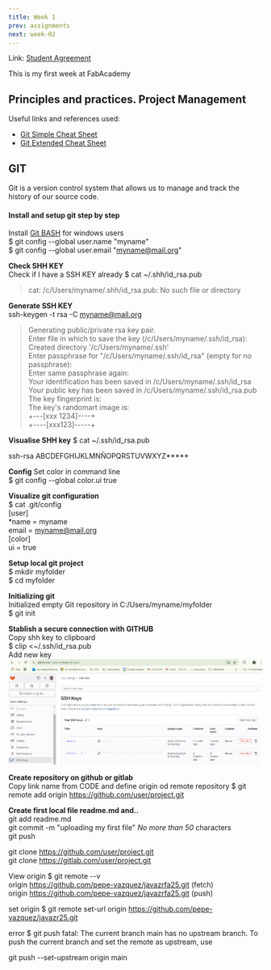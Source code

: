 ```yaml
---
title: Week 1
prev: assignments
next: week-02
---
```


Link: [Student Agreement](../../docs/studentagreement)

This is my first week at FabAcademy
## Principles and practices. Project Management
Useful links and references used:
- [Git Simple Cheat Sheet](https://pub.fabcloud.io/tutorials/week01_principles_practices_project_management/git_simple.html)
- [Git Extended Cheat Sheet](https://pub.fabcloud.io/tutorials/week01_principles_practices_project_management/git_cheat_sheet.html-)

## GIT
Git is a version control system that allows us to manage and track the history of our source code.
#### Install and setup git step by step

Install [Git BASH](https://gitforwindows.org/) for windows users   
$ git config --global user.name "myname"  
$ git config --global user.email "myname@mail.org"  

**Check SHH KEY**  
Check if I have a SSH KEY already
$ cat ~/.shh/id_rsa.pub  
> cat: /c/Users/myname/.shh/id_rsa.pub: No such file or directory 

**Generate SSH KEY**  
ssh-keygen -t rsa -C myname@mail.org  
> Generating public/private rsa key pair.  
Enter file in which to save the key (/c/Users/myname/.ssh/id_rsa):  
Created directory '/c/Users/myname/.ssh'    
Enter passphrase for "/c/Users/myname/.ssh/id_rsa" (empty for no passphrase):  
Enter same passphrase again:  
Your identification has been saved in /c/Users/myname/.ssh/id_rsa  
Your public key has been saved in /c/Users/myname/.ssh/id_rsa.pub  
The key fingerprint is:   
The key's randomart image is:   
+---[xxx 1234]----+  
+----[xxx123]-----+

**Visualise SHH key**
$ cat ~/.ssh/id_rsa.pub

ssh-rsa
ABCDEFGHIJKLMNÑOPQRSTUVWXYZ*****

**Config** Set color in command line  
$ git config --global color.ui true  

**Visualize git configuration**  
$ cat .git/config  
[user]  
  *name = myname  
  email = myname@mail.org  
[color]  
  ui = true

**Setup local git project**  
$ mkdir myfolder  
$ cd myfolder

**Initializing git**  
Initialized empty Git repository in C:/Users/myname/myfolder  
$ git init

**Stablish a secure connection with GITHUB**   
Copy shh key to clipboard  
$ clip <~/.ssh/id_rsa.pub  
Add new key
![](images-01/gitlabsshkeys.jpg)

**Create repository on github or gitlab**  
Copy link name from CODE and define origin od remote repository 
$ git remote add origin https://github.com/user/project.git  

**Create first local file readme.md and..**  
git add readme.md  
git commit -m "uploading my first file"  _No more than 50_ characters  
git push  

git clone https://github.com/user/project.git  
git clone https://gitlab.com/user/project.git 

View origin
$ git remote --v  
origin  https://github.com/pepe-vazquez/javazrfa25.git (fetch)  
origin  https://github.com/pepe-vazquez/javazrfa25.git (push)  

set origin
$ git remote set-url origin https://github.com/pepe-vazquez/javazr25.git


error
$ git push
fatal: The current branch main has no upstream branch.
To push the current branch and set the remote as upstream, use

git push --set-upstream origin main